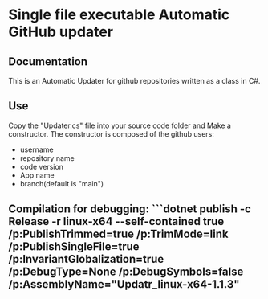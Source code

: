  # Single file executable Automatic GitHub updater

 ## Documentation
 This is an Automatic Updater for github repositories written as a class in C#.

 ## Use
 Copy the "Updater.cs" file into your source code folder and Make a constructor.
 The constructor is composed of the github users:
 - username
 - repository name
 - code version
 - App name
 - branch(default is "main")

 ## Compilation for debugging: ```dotnet publish -c Release -r linux-x64 --self-contained true /p:PublishTrimmed=true /p:TrimMode=link /p:PublishSingleFile=true /p:InvariantGlobalization=true /p:DebugType=None /p:DebugSymbols=false /p:AssemblyName="Updatr_linux-x64-1.1.3"
```